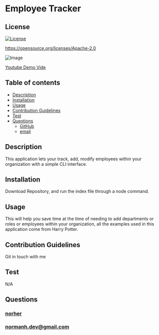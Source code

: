 # Employee Tracker

## License

[![License](https://img.shields.io/badge/License-Apache_2.0-blue.svg)](https://opensource.org/licenses/Apache-2.0)

https://opensource.org/licenses/Apache-2.0

![Image](/Employee-Tracker/assets/employeetrackerss.png)

[Youtube Demo Vide](https://youtu.be/Xv_5DlmD2fg)

## Table of contents

- [Description](#description)
- [Installation](#installation)
- [Usage](#usage)
- [Contribution Guidelines](#contribution-guidelines)
- [Test](#test)
- [Questions](#questions)
  - [GitHub](#github)
  - [email](#email)

## Description

This application lets your track, add, modify employees within your organization with a simple CLI interface.

## Installation

Download Repository, and run the index file through a node command.

## Usage

This will help you save time at the time of needing to add departments or roles or employees within your organization, all the examples used in this application come from Harry Potter.

## Contribution Guidelines

Git in touch with me

## Test

N/A

## Questions

### [norher](https://github.com/norher)

### normanh.dev@gmail.com
